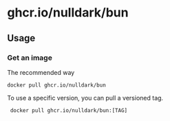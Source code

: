 # ghcr.io/nulldark/bun

## Usage

### Get an image

The recommended way

``` docker pull ghcr.io/nulldark/bun ```

To use a specific version, you can pull a versioned tag.

``` docker pull ghcr.io/nulldark/bun:[TAG]```
